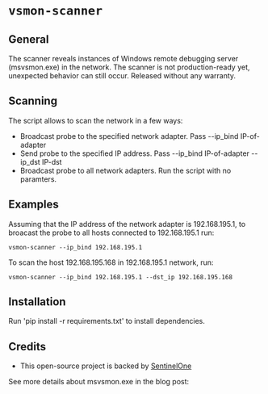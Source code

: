 # ``vsmon-scanner``

## General
The scanner reveals instances of Windows remote debugging server (msvsmon.exe) in the network. The scanner is not production-ready yet, unexpected behavior can still occur. Released without any warranty.

## Scanning
The script allows to scan the network in a few ways:
- Broadcast probe to the specified network adapter. Pass --ip_bind IP-of-adapter
- Send probe to the specified IP address. Pass --ip_bind IP-of-adapter --ip_dst IP-dst
- Broadcast probe to all network adapters. Run the script with no paramters.

## Examples

Assuming that the IP address of the network adapter is 192.168.195.1, to broacast the probe to all hosts connected to 192.168.195.1 run:

``vsmon-scanner --ip_bind 192.168.195.1``

To scan the host 192.168.195.168 in 192.168.195.1 network, run:

``vsmon-scanner --ip_bind 192.168.195.1 --dst_ip 192.168.195.168``

## Installation

Run 'pip install -r requirements.txt' to install dependencies.

## Credits
* This open-source project is backed by [SentinelOne](https://www.sentinelone.com/blog/)

See more details about msvsmon.exe in the blog post: 
